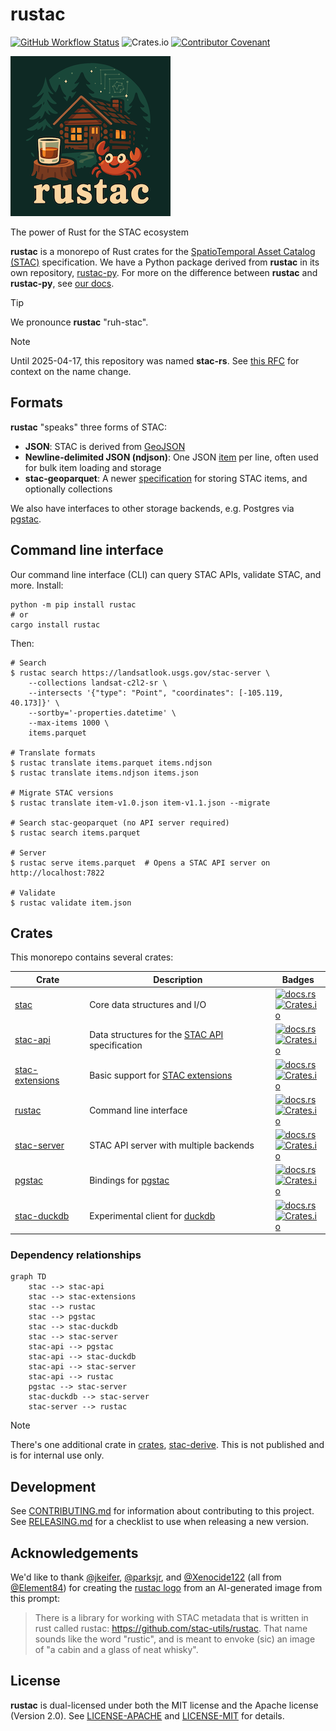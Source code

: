 # rustac

[![GitHub Workflow Status](https://img.shields.io/github/actions/workflow/status/stac-utils/rustac/ci.yml?branch=main&style=for-the-badge)](https://github.com/stac-utils/rustac/actions/workflows/ci.yml)
![Crates.io](https://img.shields.io/crates/l/stac?style=for-the-badge)
[![Contributor Covenant](https://img.shields.io/badge/Contributor%20Covenant-2.1-4baaaa.svg?style=for-the-badge)](./CODE_OF_CONDUCT)

![rustac logo](./img/rustac-small.png)

The power of Rust for the STAC ecosystem

**rustac** is a monorepo of Rust crates for the [SpatioTemporal Asset Catalog (STAC)](https://stacspec.org/) specification.
We have a Python package derived from **rustac** in its own repository, [rustac-py](https://github.com/stac-utils/rustac-py).
For more on the difference between **rustac** and **rustac-py**, see [our docs](https://stac-utils.github.io/rustac/).

<!-- markdownlint-disable MD028 -->
> [!TIP]
> We pronounce **rustac** "ruh-stac".

> [!NOTE]
> Until 2025-04-17, this repository was named **stac-rs**.
> See [this RFC](https://github.com/stac-utils/rustac/issues/641) for context on the name change.
<!-- markdownlint-enable MD028 -->

## Formats

**rustac** "speaks" three forms of STAC:

- **JSON**: STAC is derived from [GeoJSON](https://geojson.org/)
- **Newline-delimited JSON (ndjson)**: One JSON [item](https://github.com/radiantearth/stac-spec/blob/master/item-spec/item-spec.md) per line, often used for bulk item loading and storage
- **stac-geoparquet**: A newer [specification](https://github.com/stac-utils/stac-geoparquet) for storing STAC items, and optionally collections

We also have interfaces to other storage backends, e.g. Postgres via [pgstac](https://github.com/stac-utils/pgstac).

## Command line interface

Our command line interface (CLI) can query STAC APIs, validate STAC, and more.
Install:

```shell
python -m pip install rustac
# or
cargo install rustac
```

Then:

```shell
# Search
$ rustac search https://landsatlook.usgs.gov/stac-server \
    --collections landsat-c2l2-sr \
    --intersects '{"type": "Point", "coordinates": [-105.119, 40.173]}' \
    --sortby='-properties.datetime' \
    --max-items 1000 \
    items.parquet

# Translate formats
$ rustac translate items.parquet items.ndjson
$ rustac translate items.ndjson items.json

# Migrate STAC versions
$ rustac translate item-v1.0.json item-v1.1.json --migrate

# Search stac-geoparquet (no API server required)
$ rustac search items.parquet

# Server
$ rustac serve items.parquet  # Opens a STAC API server on http://localhost:7822

# Validate
$ rustac validate item.json
```

## Crates

This monorepo contains several crates:

| Crate                                            | Description                                                                                     | Badges                                                                                                                                                                                                                                                                  |
| ------------------------------------------------ | ----------------------------------------------------------------------------------------------- | ----------------------------------------------------------------------------------------------------------------------------------------------------------------------------------------------------------------------------------------------------------------------- |
| [stac](./crates/core/README.md)                  | Core data structures and I/O                                                                    | [![docs.rs](https://img.shields.io/docsrs/stac?style=flat-square)](https://docs.rs/stac/latest/stac/) <br> [![Crates.io](https://img.shields.io/crates/v/stac?style=flat-square)](https://crates.io/crates/stac)                                                        |
| [stac-api](./crates/api/README.md)               | Data structures for the [STAC API](https://github.com/radiantearth/stac-api-spec) specification | [![docs.rs](https://img.shields.io/docsrs/stac-api?style=flat-square)](https://docs.rs/stac-api/latest/stac_api/) <br> [![Crates.io](https://img.shields.io/crates/v/stac-api?style=flat-square)](https://crates.io/crates/stac-api)                                    |
| [stac-extensions](./crates/extensions/README.md) | Basic support for [STAC extensions](https://stac-extensions.github.io/)                         | [![docs.rs](https://img.shields.io/docsrs/stac-extensions?style=flat-square)](https://docs.rs/stac-extensions/latest/stac_extensions/) <br> [![Crates.io](https://img.shields.io/crates/v/stac-extensions?style=flat-square)](https://crates.io/crates/stac-extensions) |
| [rustac](./crates/cli/README.md)               | Command line interface                                                                          | [![docs.rs](https://img.shields.io/docsrs/rustac?style=flat-square)](https://docs.rs/rustac/latest/rustac/) <br> [![Crates.io](https://img.shields.io/crates/v/rustac?style=flat-square)](https://crates.io/crates/rustac)                                    |
| [stac-server](./crates/server/README.md)         | STAC API server with multiple backends                                                          | [![docs.rs](https://img.shields.io/docsrs/stac-server?style=flat-square)](https://docs.rs/stac-server/latest/stac_server/) <br> [![Crates.io](https://img.shields.io/crates/v/stac-server?style=flat-square)](https://crates.io/crates/stac-server)                     |
| [pgstac](./crates/pgstac/README.md)              | Bindings for [pgstac](https://github.com/stac-utils/pgstac)                                     | [![docs.rs](https://img.shields.io/docsrs/pgstac?style=flat-square)](https://docs.rs/pgstac/latest/pgstac/) <br> [![Crates.io](https://img.shields.io/crates/v/pgstac?style=flat-square)](https://crates.io/crates/pgstac)                                              |
| [stac-duckdb](./crates/duckdb/README.md)         | Experimental client for [duckdb](https://duckdb.org/)                                           | [![docs.rs](https://img.shields.io/docsrs/stac-duckdb?style=flat-square)](https://docs.rs/stac-duckdb/latest/stac_duckdb/) <br> [![Crates.io](https://img.shields.io/crates/v/stac-duckdb?style=flat-square)](https://crates.io/crates/stac-duckdb)                     |

### Dependency relationships

```mermaid
graph TD
    stac --> stac-api
    stac --> stac-extensions
    stac --> rustac
    stac --> pgstac
    stac --> stac-duckdb
    stac --> stac-server
    stac-api --> pgstac
    stac-api --> stac-duckdb
    stac-api --> stac-server
    stac-api --> rustac
    pgstac --> stac-server
    stac-duckdb --> stac-server
    stac-server --> rustac
```

> [!NOTE]
> There's one additional crate in [crates](./crates/), [stac-derive](./crates/derive/).
> This is not published and is for internal use only.

## Development

See [CONTRIBUTING.md](./CONTRIBUTING.md) for information about contributing to this project.
See [RELEASING.md](./RELEASING.md) for a checklist to use when releasing a new version.

## Acknowledgements

We'd like to thank [@jkeifer](https://github.com/jkeifer), [@parksjr](https://github.com/parksjr), and [@Xenocide122](https://github.com/Xenocide122) (all from [@Element84](https://github.com/Element84)) for creating the [rustac logo](./img/rustac.svg) from an AI-generated image from this prompt:

> There is a library for working with STAC metadata that is written in rust called rustac: <https://github.com/stac-utils/rustac>. That name sounds like the word "rustic", and is meant to envoke (sic) an image of "a cabin and a glass of neat whisky".

## License

**rustac** is dual-licensed under both the MIT license and the Apache license (Version 2.0).
See [LICENSE-APACHE](./LICENSE-APACHE) and [LICENSE-MIT](./LICENSE-MIT) for details.

<!-- markdownlint-disable-file MD033 -->

